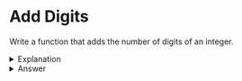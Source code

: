 # Add Digits
Write a function that adds the number of digits of an integer.

<details>
<summary>Explanation</summary>
<br>
</details>


<details>
<summary>Answer</summary>
<br>

``` c
int addDigits(int nVal){
	int sum = 0;
	while(nVal > 0){
		sum += nVal % 10;
		nVal /= 10;
	}
	
	return sum;
}
```

</details>
